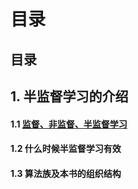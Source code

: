 # 目录

## 目录

## 1. 半监督学习的介绍

#### 1.1 [监督、非监督、半监督学习](untitled.md)

#### 1.2 什么时候半监督学习有效

#### 1.3 算法族及本书的组织结构

